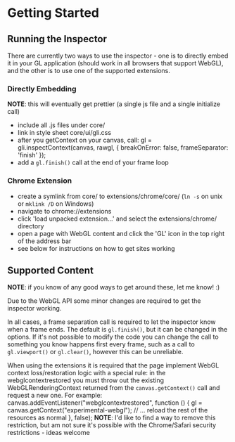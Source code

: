 Getting Started
====================

Running the Inspector
---------------------
There are currently two ways to use the inspector - one is to directly embed it in your GL application (should work in all browsers that
support WebGL), and the other is to use one of the supported extensions.

### Directly Embedding
**NOTE**: this will eventually get prettier (a single js file and a single initialize call)

* include all .js files under core/
* link in style sheet core/ui/gli.css
* after you getContext on your canvas, call:
        gl = gli.inspectContext(canvas, rawgl, {
            breakOnError: false,
            frameSeparator: 'finish'
        });
* add a `gl.finish()` call at the end of your frame loop

### Chrome Extension
* create a symlink from core/ to extensions/chrome/core/ (`ln -s` on unix or `mklink /D` on Windows)
* navigate to chrome://extensions
* click 'load unpacked extension...' and select the extensions/chrome/ directory
* open a page with WebGL content and click the 'GL' icon in the top right of the address bar
* see below for instructions on how to get sites working

Supported Content
---------------------
**NOTE**: if you know of any good ways to get around these, let me know! :)

Due to the WebGL API some minor changes are required to get the inspector working.

In all cases, a frame separation call is required to let the inspector know when a frame ends. The default is `gl.finish()`, but it can be changed
in the options. If it's not possible to modify the code you can change the call to something you know happens first every frame, such as a call to
`gl.viewport()` or `gl.clear()`, however this can be unreliable.

When using the extensions it is required that the page implement WebGL context loss/restoration logic with a special rule: in the webglcontextrestored
you must throw out the existing WebGLRenderingContext returned from the `canvas.getContext()` call and request a new one. 
For example:
    canvas.addEventListener("webglcontextrestored", function () {
        gl = canvas.getContext("experimental-webgl");
        // ... reload the rest of the resources as normal
    }, false);
**NOTE**: I'd like to find a way to remove this restriction, but am not sure it's possible with the Chrome/Safari security restrictions - ideas welcome
